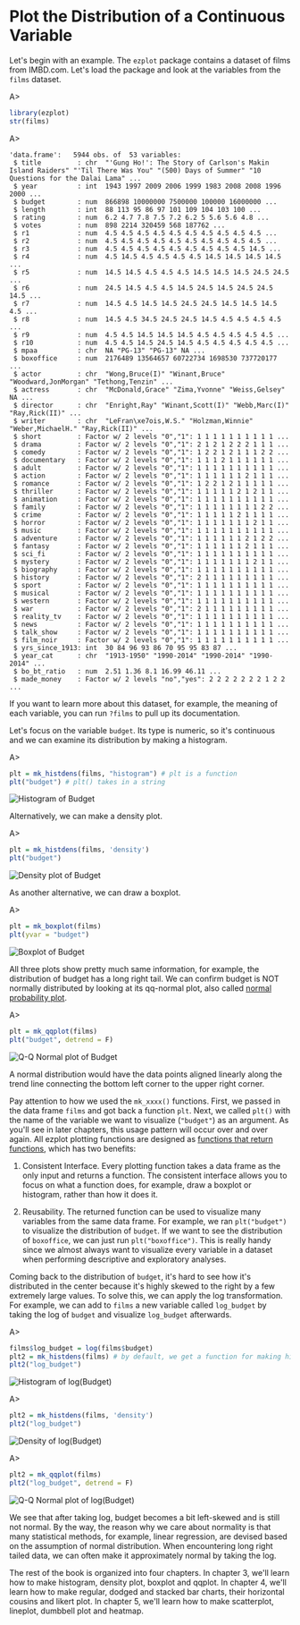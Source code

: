 # Plot the Distribution of a Continuous Variable

Let's begin with an example. The `ezplot` package contains a dataset of films from IMBD.com. Let's load the package and look at the variables from the `films` dataset.

A>
```r
library(ezplot)
str(films)
```

A>
```
'data.frame':	5944 obs. of  53 variables:
 $ title         : chr  "'Gung Ho!': The Story of Carlson's Makin Island Raiders" "'Til There Was You" "(500) Days of Summer" "10 Questions for the Dalai Lama" ...
 $ year          : int  1943 1997 2009 2006 1999 1983 2008 2008 1996 2000 ...
 $ budget        : num  866898 10000000 7500000 100000 16000000 ...
 $ length        : int  88 113 95 86 97 101 109 104 103 100 ...
 $ rating        : num  6.2 4.7 7.8 7.5 7.2 6.2 5 5.6 5.6 4.8 ...
 $ votes         : num  898 2214 320459 568 187762 ...
 $ r1            : num  4.5 4.5 4.5 4.5 4.5 4.5 4.5 4.5 4.5 4.5 ...
 $ r2            : num  4.5 4.5 4.5 4.5 4.5 4.5 4.5 4.5 4.5 4.5 ...
 $ r3            : num  4.5 4.5 4.5 4.5 4.5 4.5 4.5 4.5 4.5 14.5 ...
 $ r4            : num  4.5 14.5 4.5 4.5 4.5 4.5 14.5 14.5 14.5 14.5 ...
 $ r5            : num  14.5 14.5 4.5 4.5 4.5 14.5 14.5 14.5 24.5 24.5 ...
 $ r6            : num  24.5 14.5 4.5 4.5 14.5 24.5 14.5 24.5 24.5 14.5 ...
 $ r7            : num  14.5 4.5 14.5 14.5 24.5 24.5 14.5 14.5 14.5 4.5 ...
 $ r8            : num  14.5 4.5 34.5 24.5 24.5 14.5 4.5 4.5 4.5 4.5 ...
 $ r9            : num  4.5 4.5 14.5 14.5 14.5 4.5 4.5 4.5 4.5 4.5 ...
 $ r10           : num  4.5 4.5 14.5 24.5 14.5 4.5 4.5 4.5 4.5 4.5 ...
 $ mpaa          : chr  NA "PG-13" "PG-13" NA ...
 $ boxoffice     : num  2176489 13564657 60722734 1698530 737720177 ...
 $ actor         : chr  "Wong,Bruce(I)" "Winant,Bruce" "Woodward,JonMorgan" "Tethong,Tenzin" ...
 $ actress       : chr  "McDonald,Grace" "Zima,Yvonne" "Weiss,Gelsey" NA ...
 $ director      : chr  "Enright,Ray" "Winant,Scott(I)" "Webb,Marc(I)" "Ray,Rick(II)" ...
 $ writer        : chr  "LeFran\xe7ois,W.S." "Holzman,Winnie" "Weber,MichaelH." "Ray,Rick(II)" ...
 $ short         : Factor w/ 2 levels "0","1": 1 1 1 1 1 1 1 1 1 1 ...
 $ drama         : Factor w/ 2 levels "0","1": 2 1 2 1 2 2 2 1 1 1 ...
 $ comedy        : Factor w/ 2 levels "0","1": 1 2 2 1 2 1 1 1 2 2 ...
 $ documentary   : Factor w/ 2 levels "0","1": 1 1 1 2 1 1 1 1 1 1 ...
 $ adult         : Factor w/ 2 levels "0","1": 1 1 1 1 1 1 1 1 1 1 ...
 $ action        : Factor w/ 2 levels "0","1": 1 1 1 1 1 1 2 1 1 1 ...
 $ romance       : Factor w/ 2 levels "0","1": 1 2 2 1 2 1 1 1 1 1 ...
 $ thriller      : Factor w/ 2 levels "0","1": 1 1 1 1 1 2 1 2 1 1 ...
 $ animation     : Factor w/ 2 levels "0","1": 1 1 1 1 1 1 1 1 1 1 ...
 $ family        : Factor w/ 2 levels "0","1": 1 1 1 1 1 1 1 1 2 2 ...
 $ crime         : Factor w/ 2 levels "0","1": 1 1 1 1 1 2 1 1 1 1 ...
 $ horror        : Factor w/ 2 levels "0","1": 1 1 1 1 1 1 1 2 1 1 ...
 $ music         : Factor w/ 2 levels "0","1": 1 1 1 1 1 1 1 1 1 1 ...
 $ adventure     : Factor w/ 2 levels "0","1": 1 1 1 1 1 1 2 1 2 2 ...
 $ fantasy       : Factor w/ 2 levels "0","1": 1 1 1 1 1 1 2 1 1 1 ...
 $ sci_fi        : Factor w/ 2 levels "0","1": 1 1 1 1 1 1 1 1 1 1 ...
 $ mystery       : Factor w/ 2 levels "0","1": 1 1 1 1 1 1 1 2 1 1 ...
 $ biography     : Factor w/ 2 levels "0","1": 1 1 1 1 1 1 1 1 1 1 ...
 $ history       : Factor w/ 2 levels "0","1": 2 1 1 1 1 1 1 1 1 1 ...
 $ sport         : Factor w/ 2 levels "0","1": 1 1 1 1 1 1 1 1 1 1 ...
 $ musical       : Factor w/ 2 levels "0","1": 1 1 1 1 1 1 1 1 1 1 ...
 $ western       : Factor w/ 2 levels "0","1": 1 1 1 1 1 1 1 1 1 1 ...
 $ war           : Factor w/ 2 levels "0","1": 2 1 1 1 1 1 1 1 1 1 ...
 $ reality_tv    : Factor w/ 2 levels "0","1": 1 1 1 1 1 1 1 1 1 1 ...
 $ news          : Factor w/ 2 levels "0","1": 1 1 1 1 1 1 1 1 1 1 ...
 $ talk_show     : Factor w/ 2 levels "0","1": 1 1 1 1 1 1 1 1 1 1 ...
 $ film_noir     : Factor w/ 2 levels "0","1": 1 1 1 1 1 1 1 1 1 1 ...
 $ yrs_since_1913: int  30 84 96 93 86 70 95 95 83 87 ...
 $ year_cat      : chr  "1913-1950" "1990-2014" "1990-2014" "1990-2014" ...
 $ bo_bt_ratio   : num  2.51 1.36 8.1 16.99 46.11 ...
 $ made_money    : Factor w/ 2 levels "no","yes": 2 2 2 2 2 2 2 1 2 2 ...
```

If you want to learn more about this dataset, for example, the meaning of each variable, you can run `?films` to pull up its documentation. 

Let's focus on the variable `budget`. Its type is numeric, so it's continuous and we can examine its distribution by making a histogram.

A>
```r
plt = mk_histdens(films, "histogram") # plt is a function
plt("budget") # plt() takes in a string
```

![Histogram of Budget](images/hist_budget-1.png)

Alternatively, we can make a density plot.

A>
```r
plt = mk_histdens(films, 'density') 
plt("budget") 
```

![Density plot of Budget](images/density_budget-1.png)

As another alternative, we can draw a boxplot.

A>
```r
plt = mk_boxplot(films) 
plt(yvar = "budget") 
```

![Boxplot of Budget](images/box_budget-1.png)

All three plots show pretty much same information, for example, the distribution of budget has a long right tail. We can confirm budget is NOT normally distributed by looking at its qq-normal plot, also called [normal probability plot](https://en.wikipedia.org/wiki/Normal_probability_plot). 

A>
```r
plt = mk_qqplot(films) 
plt("budget", detrend = F) 
```

![Q-Q Normal plot of Budget](images/qq_budget-1.png)

A normal distribution would have the data points aligned linearly along the 
trend line connecting the bottom left corner to the upper right corner. 

Pay attention to how we used the `mk_xxxx()` functions. First, we passed in
the data frame `films` and got back a function `plt`. Next, we called 
`plt()` with the name of the variable we want to visualize (`"budget"`) as an
argument. As you'll see in later chapters, this usage pattern will occur over 
and over again. All ezplot plotting functions are designed as [functions that return functions](http://masterr.org/r/functions-that-return-functions/), which has two 
benefits: 

1. Consistent Interface. Every plotting function takes a data frame as the only
input and returns a function. The consistent interface allows you to focus on 
what a function does, for example, draw a boxplot or histogram, rather than how 
it does it. 

2. Reusability. The returned function can be used to visualize many variables 
from the same data frame. For example, we ran `plt("budget")` to visualize
the distribution of `budget`. If we want to see the distribution of `boxoffice`,
we can just run `plt("boxoffice")`. This is really handy since we almost always 
want to visualize every variable in a dataset when performing descriptive and
exploratory analyses. 

Coming back to the distribution of `budget`, it's hard to see how it's 
distributed in the center because it's highly skewed to the right by a few 
extremely large values. To solve this, we can apply the log transformation. 
For example, we can add to `films` a new variable called `log_budget` by 
taking the log of `budget` and visualize `log_budget` afterwards.

A>
```r
films$log_budget = log(films$budget)
plt2 = mk_histdens(films) # by default, we get a function for making histograms
plt2("log_budget")
```

![Histogram of log(Budget)](images/hist_log_budget-1.png)

A>
```r
plt2 = mk_histdens(films, 'density')
plt2("log_budget")
```

![Density of log(Budget)](images/density_log_budget-1.png)

A>
```r
plt2 = mk_qqplot(films)
plt2("log_budget", detrend = F)
```

![Q-Q Normal plot of log(Budget)](images/qq_log_budget-1.png)

We see that after taking log, budget becomes a bit left-skewed and is still
not normal. By the way, the reason why we care about normality is that many 
statistical methods, for example, linear regression, are devised based on the 
assumption of normal distribution. When encountering long right tailed data, 
we can often make it approximately normal by taking the log. 

The rest of the book is organized into four chapters. In chapter 3, we'll learn
how to make histogram, density plot, boxplot and qqplot. In chapter 4, we'll 
learn how to make regular, dodged and stacked bar charts, their horizontal
cousins and likert plot. In chapter 5, we'll learn how to make scatterplot, 
lineplot, dumbbell plot and heatmap.

